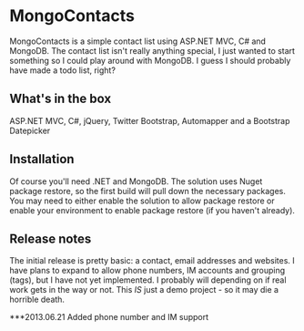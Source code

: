 MongoContacts
=============

MongoContacts is a simple contact list using ASP.NET MVC, C# and MongoDB. The contact list isn't really anything special, I just wanted to start something so I could play around with MongoDB. I guess I should probably have made a todo list, right?

What's in the box
-----------------
ASP.NET MVC, C#, jQuery, Twitter Bootstrap, Automapper and a Bootstrap Datepicker

Installation
------------
Of course you'll need .NET and MongoDB. The solution uses Nuget package restore, so the first build will pull down the necessary packages. You may need to either enable the solution to allow package restore or enable your environment to enable package restore (if you haven't already).

Release notes
-------------
The initial release is pretty basic: a contact, email addresses and websites. I have plans to expand to allow phone numbers, IM accounts and grouping (tags), but I have not yet implemented. I probably will depending on if real work gets in the way or not. This *IS* just a demo project - so it may die a horrible death.

***2013.06.21
Added phone number and IM support